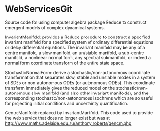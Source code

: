 WebServicesGit
==============

Source code for using computer algebra package Reduce to
construct emergent models of complex dynamical systems.

InvariantManifold: provides a Reduce procedure to construct
a specified invariant manifold for a specified system of
ordinary differential equations or delay differential
equations. The invariant manifold may be any of a centre
manifold, a slow manifold, an un/stable manifold, a
sub-centre manifold, a nonlinear normal form, any spectral
submanifold, or indeed a normal form coordinate transform of
the entire state space.

StochasticNormalForm: derive a stochastic/non-autonomous
coordinate transformation that separates slow, stable and
unstable modes in a system of SDEs or non-autonomous ODEs
(or autonomous ODEs).  This coordinate transform immediately
gives the reduced model on the stochastic/non-autonomous
slow manifold (and also other invariant manifolds), and the
corresponding stochastic/non-autonomous isochrons which are
so useful for projecting initial conditions and uncertainty
quantification.

CentreManifold: replaced by InvariantManifold.  This code
used to provide the web service that does no longer exist
but was at
http://www.maths.adelaide.edu.au/anthony.roberts/gencm.php